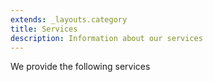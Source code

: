 ```yaml
---
extends: _layouts.category
title: Services
description: Information about our services
---
```


We provide the following services
